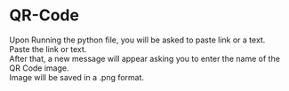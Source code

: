 # QR-Code
Upon Running the python file, you will be asked to paste link or a text. <br>
Paste the link or text. <br>
After that, a new message will appear asking you to enter the name of the QR Code image. <br>
Image will be saved in a .png format.
